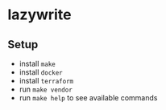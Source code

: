 # lazywrite

## Setup
* install `make`
* install `docker`
* install `terraform`
* run `make vendor`
* run `make help` to see available commands
